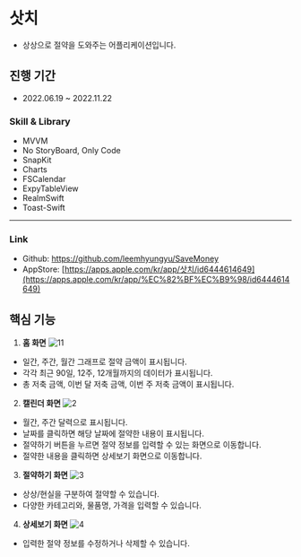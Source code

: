 # 삿치

- 상상으로 절약을 도와주는 어플리케이션입니다.

## 진행 기간

- 2022.06.19 ~ 2022.11.22

### Skill & Library

- MVVM
- No StoryBoard, Only Code
- SnapKit
- Charts
- FSCalendar
- ExpyTableView
- RealmSwift
- Toast-Swift

---

### Link

- Github: https://github.com/leemhyungyu/SaveMoney
- AppStore: [https://apps.apple.com/kr/app/삿치/id6444614649](https://apps.apple.com/kr/app/%EC%82%BF%EC%B9%98/id6444614649)

## 핵심 기능

1. **홈 화면**
![11](https://user-images.githubusercontent.com/48830320/230305186-a10950e3-2a01-4313-a338-9a3ca6ce7dab.png)

- 일간, 주간, 월간 그래프로 절약 금액이 표시됩니다.
- 각각 최근 90일, 12주, 12개월까지의 데이터가 표시됩니다.
- 총 저축 금액, 이번 달 저축 금액, 이번 주 저축 금액이 표시됩니다.

2. **캘린더 화면**
![2](https://user-images.githubusercontent.com/48830320/230303442-bcb82e31-7cb4-41bc-a8c7-6c9ec88e4f6b.png)

- 월간, 주간 달력으로 표시됩니다.
- 날짜를 클릭하면 해당 날짜에 절약한 내용이 표시됩니다.
- 절약하기 버튼을 누르면 절약 정보를 입력할 수 있는 화면으로 이동합니다.
- 절약한 내용을 클릭하면 상세보기 화면으로 이동합니다.

3. **절약하기 화면**
![3](https://user-images.githubusercontent.com/48830320/230303952-c9c6bc33-7771-4746-89ea-36a7ac72f3fe.png)

- 상상/현실을 구분하여 절약할 수 있습니다.
- 다양한 카테고리와, 물품명, 가격을 입력할 수 있습니다.

4. **상세보기 화면**
![4](https://user-images.githubusercontent.com/48830320/230304428-08e2c087-3687-4c9d-921a-69bd490f7bcb.png)

- 입력한 절약 정보를 수정하거나 삭제할 수 있습니다.
